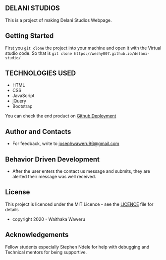 ## DELANI STUDIOS
This is a project of making Delani Studios Webpage.

## Getting Started
First you `git clone` the project into your machine and open it with the Virtual studio code. 
So that is `git clone https://weshy007.github.io/delani-studio/`

## TECHNOLOGIES USED
- HTML
- CSS 
- JavaScript
- jQuery
- Bootstrap

You can check the end product on [Github Deployment](https://github.com/weshy007/delani-studio/blob/gh-pages/LICENCE "Delani Studio")

## Author and Contacts
- For feedback, write to josephwaweru96@gmail.com

## Behavior Driven Development
- After the user enters the contact us message and submits, they are alerted their message was well received.

## License 
This project is licenced under the MIT Licence - see the [LICENCE](https://github.com/weshy007/delani-studio/blob/gh-pages/LICENSE.txt "Licence") file for details 
- copyright 2020 - Waithaka Waweru 

## Acknowledgements
Fellow students especially Stephen Ndele for help with debugging and Technical mentors for being supportive.